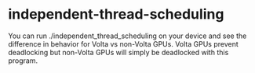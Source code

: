 # independent-thread-scheduling
You can run ./independent_thread_scheduling on your device and see the difference in behavior for Volta vs non-Volta GPUs. Volta GPUs prevent deadlocking but non-Volta GPUs will simply be deadlocked with this program.
